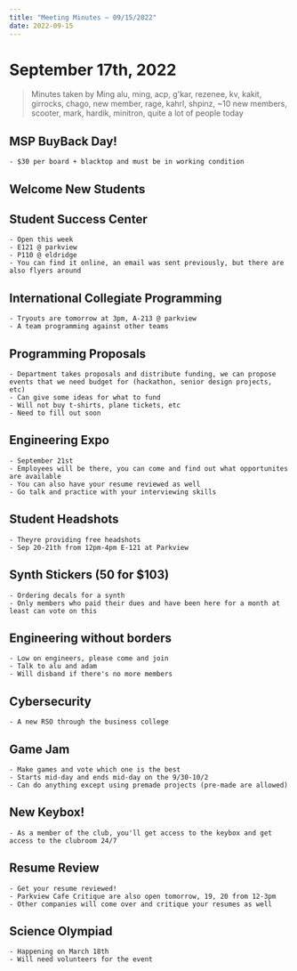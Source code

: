 ```yaml
---
title: "Meeting Minutes – 09/15/2022"
date: 2022-09-15
---
```

# September 17th, 2022

> Minutes taken by Ming
> alu, ming, acp, g'kar, rezenee, kv, kakit, girrocks, chago, new member, rage, kahrl, shpinz, ~10 new members, scooter, mark, hardik, minitron, quite a lot of people today

## MSP BuyBack Day!

    - $30 per board + blacktop and must be in working condition

## Welcome New Students

## Student Success Center

    - Open this week
    - E121 @ parkview
    - P110 @ eldridge
    - You can find it online, an email was sent previously, but there are also flyers around

## International Collegiate Programming

    - Tryouts are tomorrow at 3pm, A-213 @ parkview
    - A team programming against other teams

## Programming Proposals

    - Department takes proposals and distribute funding, we can propose events that we need budget for (hackathon, senior design projects, etc)
    - Can give some ideas for what to fund
    - Will not buy t-shirts, plane tickets, etc
    - Need to fill out soon

## Engineering Expo

    - September 21st
    - Employees will be there, you can come and find out what opportunites are available
    - You can also have your resume reviewed as well
    - Go talk and practice with your interviewing skills

## Student Headshots

    - Theyre providing free headshots
    - Sep 20-21th from 12pm-4pm E-121 at Parkview

## Synth Stickers (50 for $103)

    - Ordering decals for a synth
    - Only members who paid their dues and have been here for a month at least can vote on this

## Engineering without borders

    - Low on engineers, please come and join
    - Talk to alu and adam
    - Will disband if there's no more members

## Cybersecurity

    - A new RSO through the business college

## Game Jam

    - Make games and vote which one is the best
    - Starts mid-day and ends mid-day on the 9/30-10/2
    - Can do anything except using premade projects (pre-made are allowed)

## New Keybox!

    - As a member of the club, you'll get access to the keybox and get access to the clubroom 24/7

## Resume Review

    - Get your resume reviewed!
    - Parkview Cafe Critique are also open tomorrow, 19, 20 from 12-3pm
    - Other companies will come over and critique your resumes as well

## Science Olympiad

    - Happening on March 18th
    - Will need volunteers for the event
